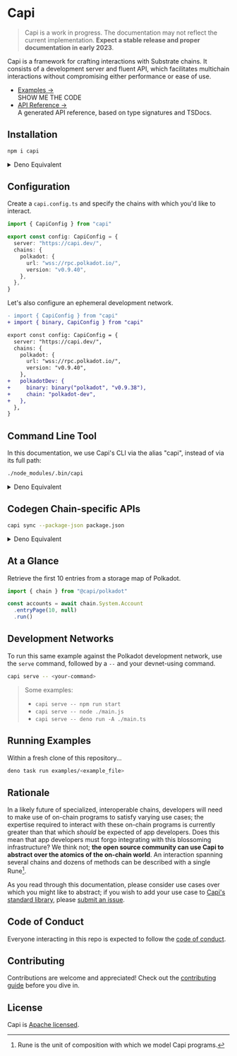 # Capi

> Capi is a work in progress. The documentation may not reflect the current
> implementation. **Expect a stable release and proper documentation in early
> 2023**.

Capi is a framework for crafting interactions with Substrate chains. It consists
of a development server and fluent API, which facilitates multichain
interactions without compromising either performance or ease of use.

- [Examples &rarr;](./examples)<br />SHOW ME THE CODE
- [API Reference &rarr;](https://deno.land/x/capi/mod.ts)<br />A generated API
  reference, based on type signatures and TSDocs.

## Installation

```sh
npm i capi
```

<details >
<summary>Deno Equivalent</summary>
<br>

`import_map.json`

```json
{
  "imports": {
    "capi": "https://deno.land/x/capi/mod.ts"
  }
}
```

</details>

## Configuration

Create a `capi.config.ts` and specify the chains with which you'd like to
interact.

```ts
import { CapiConfig } from "capi"

export const config: CapiConfig = {
  server: "https://capi.dev/",
  chains: {
    polkadot: {
      url: "wss://rpc.polkadot.io/",
      version: "v0.9.40",
    },
  },
}
```

Let's also configure an ephemeral development network.

```diff
- import { CapiConfig } from "capi"
+ import { binary, CapiConfig } from "capi"

export const config: CapiConfig = {
  server: "https://capi.dev/",
  chains: {
    polkadot: {
      url: "wss://rpc.polkadot.io/",
      version: "v0.9.40",
    },
+   polkadotDev: {
+     binary: binary("polkadot", "v0.9.38"),
+     chain: "polkadot-dev",
+   },
  },
}
```

## Command Line Tool

In this documentation, we use Capi's CLI via the alias "capi", instead of via
its full path:

```sh
./node_modules/.bin/capi
```

<details >
<summary>Deno Equivalent</summary>
<br>

```sh
deno run -A https://deno.land/x/capi/main.ts
```

</details>

## Codegen Chain-specific APIs

```sh
capi sync --package-json package.json
```

<details >
<summary>Deno Equivalent</summary>
<br>

```sh
capi sync --import-map import_map.json
```

</details>

## At a Glance

Retrieve the first 10 entries from a storage map of Polkadot.

```ts
import { chain } from "@capi/polkadot"

const accounts = await chain.System.Account
  .entryPage(10, null)
  .run()
```

## Development Networks

To run this same example against the Polkadot development network, use the
`serve` command, followed by a `--` and your devnet-using command.

```sh
capi serve -- <your-command>
```

> Some examples:
>
> - `capi serve -- npm run start`
> - `capi serve -- node ./main.js`
> - `capi serve -- deno run -A ./main.ts`

## Running Examples

Within a fresh clone of this repository...

<!-- TODO: track https://github.com/denoland/dotland/issues/2650#issuecomment-1437015262 -->

```sh
deno task run examples/<example_file>
```

## Rationale

In a likely future of specialized, interoperable chains, developers will need to
make use of on-chain programs to satisfy varying use cases; the expertise
required to interact with these on-chain programs is currently greater than that
which _should_ be expected of app developers. Does this mean that app developers
must forgo integrating with this blossoming infrastructure? We think not; **the
open source community can use Capi to abstract over the atomics of the on-chain
world**. An interaction spanning several chains and dozens of methods can be
described with a single Rune[^1].

As you read through this documentation, please consider use cases over which you
might like to abstract; if you wish to add your use case to
[Capi's standard library](patterns), please
[submit an issue](https://github.com/paritytech/capi/issues/new?title=pattern%20idea:%20).

## Code of Conduct

Everyone interacting in this repo is expected to follow the
[code of conduct](CODE_OF_CONDUCT.md).

## Contributing

Contributions are welcome and appreciated! Check out the
[contributing guide](CONTRIBUTING.md) before you dive in.

## License

Capi is [Apache licensed](LICENSE).

[^1]: Rune is the unit of composition with which we model Capi programs.
